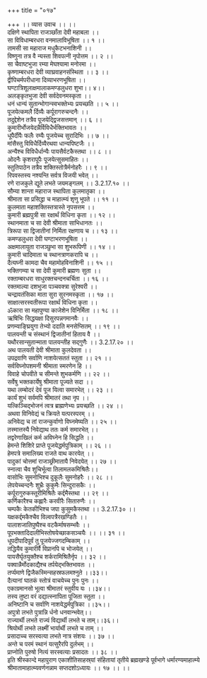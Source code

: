 +++
title = "०१७"

+++
।। व्यास उवाच ।। ।।  
दक्षिणे स्थापिता राजञ्छाँता देवी महाबला ।।  
सा विविधाम्बरधरा वनमालाविभूषिता ।। १ ।।  
तामसी सा महाराज मधुकैटभनाशिनी ।।  
विष्णुना तत्र वै न्यस्ता शिवपत्नी नृपोत्तम ।। २ ।।  
सा चैवाष्टभुजा रम्या मेघश्यामा मनोरमा ।।  
कृष्णाम्बरधरा देवी व्याघ्रवाहनसंस्थिता ।। ३ ।।  
द्वीपिचर्मपरीधाना दिव्याभरणभूषिता ।।  
घण्टात्रिशूलाक्षमालाकमण्डलुधरा शुभा।। ४।।  
अलङ्कृतभुजा देवी सर्वदेवनमस्कृता ।।  
धनं धान्यं सुतान्भोगान्स्वभक्तेभ्यः प्रयच्छति ।। ५ ।।  
पूजयेत्कमलै र्दिव्यैः कर्पूरागरुचन्दनैः ।।  
तदुद्देशेन तत्रैव पूजयेद्द्विजसत्तमान् ।। ६ ।।  
कुमारीर्भोजयेदन्नैर्विविधैर्भक्तिभावतः ।।  
धूपैर्दीपैः फलैः रम्यैः पूजयेच्च सुरादिभिः ।। ७ ।।  
मांसैस्तु विविधैर्दिव्यैरथवा धान्यपिष्टजैः ।।  
अन्यैश्च विविधैर्धान्यैः पायसैर्वटकैस्तथा ।। ८ ।।  
ओदनैः कृशरापूपैः पूजयेत्सुसमाहितः ।।  
स्तुतिपाठेन तत्रैव शक्तिस्तोत्रैर्मनोहरैः ।। ९ ।।  
रिपवस्तस्य नश्यन्ति सर्वत्र विजयी भवेत् ।।  
रणे राजकुले द्यूते लभते जयमङ्गलम् ।। 3.2.17.१० ।।  
सौम्या शान्ता महाराज स्थापिता कुलमातृका ।।  
श्रीमाता सा प्रसिद्धा च माहात्म्यं शृणु भूपते ।। ११ ।।  
कुलमाता महाशक्तिस्तत्रास्ते नृपसत्तम ।।  
कुमारी ब्रह्मपुत्री सा रक्षार्थं विधिना कृता ।। १२ ।।  
स्थानमाता च सा देवी श्रीमाता साभिधानतः ।।  
त्रिरूपा सा द्विजातीनां निर्मिता रक्षणाय च ।। १३ ।।  
कमण्डलुधरा देवी घण्टाभरणभूषिता ।।  
अक्षमालायुता राजञ्छुभा सा शुभरूपिणी ।। १४ ।।  
कुमारी चादिमाता च स्थानत्राणकरापि च ।।  
दैत्यघ्नी कामदा चैव महामोहविनाशिनी ।। १५ ।।  
भक्तिगम्या च सा देवी कुमारी ब्रह्मणः सुता ।।  
रक्ताम्बरधरा साधुरक्तचन्दनचर्चिता ।। १६ ।।  
रक्तमाल्या दशभुजा पञ्चवक्त्रा सुरेश्वरी ।।  
चन्द्रावतंसिका माता सुरा सुरनमस्कृता ।। १७ ।।  
साक्षात्सरस्वतीरूपा रक्षार्थं विधिना कृता ।।  
ॐकारा सा महापुण्या काजेशेन विनिर्मिता ।। १८ ।।  
ऋषिभिः सिद्धयक्षा दिसुरपन्नगमानवैः ।।  
प्रणम्याङ्घ्रियुगा तेभ्यो ददाति मनसेप्सितम् ।। १९ ।।  
पालयन्ती च संस्थानं द्विजातीनां हिताय वै ।।  
यथौरसान्सुतान्माता पालयन्तीह सद्गुणैः ।। 3.2.17.२० ।।  
अथ पालयती देवी श्रीमाता कुलदेवता ।।  
उपद्रवाणि सर्वाणि नाशयेत्सततं स्तुता ।। २१ ।।  
सर्वविघ्नोपशमनी श्रीमाता स्मरणेन हि ।।  
विवाहे चोपवीते च सीमन्ते शुभकर्मणि ।। २२ ।।  
सर्वेषु भक्तकार्येषु श्रीमाता पूज्यते सदा ।।  
यथा लम्बोदरं देवं पूज यित्वा समारभेत् ।। २३ ।।  
कार्यं शुभं सर्वमपि श्रीमातरं तथा नृप ।।  
यत्किञ्चिद्भोजनं त्वत्र ब्राह्मणेभ्यः प्रयच्छति ।। २४ ।।  
अथवा विनिवेद्यं च क्रियते यत्परस्परम् ।।  
अनिवेद्य च तां राजन्कुर्वाणो विघ्नमेष्यति ।। २५ ।।  
तस्मात्तस्यै निवेद्याथ ततः कर्म समारभेत् ।।  
तद्वरेणाखिलं कर्म अविघ्नेन हि सिद्धति ।।  
हेमन्ते शिशिरे प्राप्ते पूजयेद्धर्मपुत्रिकाम् ।। २६ ।।  
हेमपत्रे समालिख्य राजते वाथ कारयेत् ।।  
पादुकां चोत्तमां राजञ्छ्रीमातायै निवेदयेत् ।। २७ ।।  
स्नात्वा चैव शुचिर्भूत्वा तिलामलकमिश्रितैः।।  
वासोभिः सुमनोभिश्च दुकूलैः सुमनोहरैः ।। २८ ।।  
लेपयेच्चन्दनैः शुभ्रैः कुकुमैः सिन्दुरासकैः ।।  
कर्पूरागुरुकस्तूरीमिश्रितैः कर्द्दमैस्तथा ।। २९ ।।  
कर्णिकारैश्च कह्लारैः करवीरैः सितारुणैः ।।  
चम्पकैः केतकीभिश्च जपा कुसुमकैस्तथा ।। 3.2.17.३० ।।  
यक्षकर्द्दमकैश्चैव विल्वपत्रैरखण्डितैः ।।  
पालाशजातिपुष्पैश्च वटकैर्माषसम्भवैः ।।  
पूपभक्तादिदालीभिस्तोषयेच्छाकसञ्चयैः ।। ।। ३१ ।।  
धूपदीपादिपूर्वं तु पूजयेज्जगदम्बिकाम् ।।  
तद्धियैव कुमारीर्वै विप्रानपि च भोजयेत् ।।  
पायसैर्घृतयुक्तैश्च शर्करामिश्रितैर्नृप ।। ३२ ।।  
पक्वान्नैर्मोदकाद्यैश्च तर्पयेद्भक्तिभावतः ।।  
तर्प्यमाणे द्विजैकस्मिन्सहस्रफलमश्नुते ।।३३।।  
दैत्यानां घातकं स्तोत्रं वाचयेच्च पुनः पुनः ।।  
एकाग्रमानसो भूत्वा श्रीमातरं स्तुवीय यः ।।३४।।  
तस्य तुष्टा वरं दद्यात्स्नापिता पूजिता स्तुता ।।  
अनिष्टानि च सर्वाणि नाशयेद्धर्मपुत्रिका ।।३५।।  
अपुत्रो लभते पुत्रान्नि र्धनो धनवान्भवेत्।।  
राज्यार्थी लभते राज्यं विद्यार्थी लभते च ताम्।।३६।।  
श्रियोर्थी लभते लक्ष्मीं भार्यार्थी लभते च ताम् ।।  
प्रसादाच्च सरस्वत्या लभते नात्र संशयः ।। ३७ ।।  
अन्ते च परमं स्थानं यत्सुरैरपि दुर्लभम् ।।  
प्राप्नोति पुरुषो नित्यं सरस्वत्याः प्रसादतः ।। ३८ ।।  
इति श्रीस्कान्दे महापुराण एकाशीतिसाहस्र्यां संहितायां तृतीये ब्रह्मखण्डे पूर्वभागे धर्मारण्यमाहात्म्ये श्रीमातामाहात्म्यवर्णनन्नाम सप्तदशोऽध्यायः ।। १७ ।। ।।